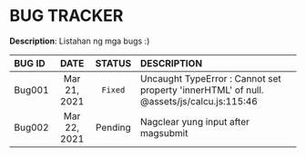 # BUG TRACKER

**Description**:  Listahan ng mga bugs :)

BUG ID     |DATE           |STATUS	    |DESCRIPTION
:----------|:-------------:|:----------:|:----------
Bug001	   |Mar 21, 2021   |`Fixed`   	|Uncaught TypeError : Cannot set property 'innerHTML' of null. @assets/js/calcu.js:115:46
Bug002     |Mar 22, 2021   |Pending     |Nagclear yung input after magsubmit

